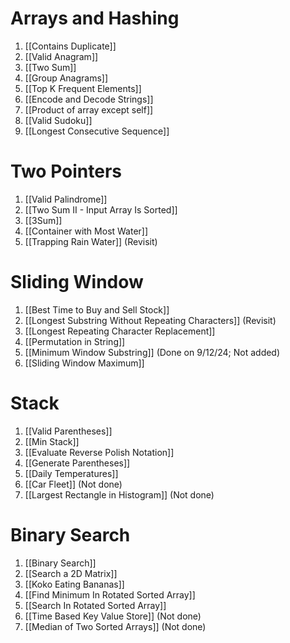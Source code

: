 # Arrays and Hashing
1. [[Contains Duplicate]]
2. [[Valid Anagram]]
3. [[Two Sum]]
4. [[Group Anagrams]]
5. [[Top K Frequent Elements]]
6. [[Encode and Decode Strings]]
7. [[Product of array except self]]
8. [[Valid Sudoku]]
9. [[Longest Consecutive Sequence]]
# Two Pointers
1. [[Valid Palindrome]]
2. [[Two Sum II - Input Array Is Sorted]]
3. [[3Sum]]
4. [[Container with Most Water]]
5. [[Trapping Rain Water]] (Revisit)
# Sliding Window
1. [[Best Time to Buy and Sell Stock]]
2. [[Longest Substring Without Repeating Characters]] (Revisit)
3. [[Longest Repeating Character Replacement]]
4. [[Permutation in String]]
5. [[Minimum Window Substring]] (Done on 9/12/24; Not added)
6. [[Sliding Window Maximum]]
# Stack
1. [[Valid Parentheses]]
2. [[Min Stack]]
3. [[Evaluate Reverse Polish Notation]]
4. [[Generate Parentheses]]
5. [[Daily Temperatures]]
6. [[Car Fleet]] (Not done)
7. [[Largest Rectangle in Histogram]] (Not done)
# Binary Search
1. [[Binary Search]]
2. [[Search a 2D Matrix]]
3. [[Koko Eating Bananas]]
4. [[Find Minimum In Rotated Sorted Array]]
5. [[Search In Rotated Sorted Array]] 
6. [[Time Based Key Value Store]] (Not done)
7. [[Median of Two Sorted Arrays]] (Not done)